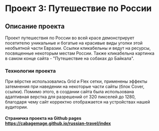 # Проект 3: Путешествие по России

## Описание проекта
Проект путешествия по России во всей красе демонстрирует посетителю уникальные и богатые на красивые виды уголки этой необъятной части Евразии.
Ссылки кликабельны и ведут на ресурсы, посвященные некоторым местам России. Также кликабельна картинка в самом конце сайта - "Путешествие на собаках до Байкала".  

### Технологии проекта
При вёрстке использовались Grid и Flex сетки, применены эффекты затемнения при наведении на некоторые части сайты (блок Cover, ссылки). 
Помимо этого, в создании сайта была использована адаптивная верстка для разрешений от 320 пикселей до 1280, благодаря чему сайт корректно отображается на устройствах нашей аудитории. 

#### Страничка проекта на Github pages https://cabagemage.github.io/russian-travel/index 
